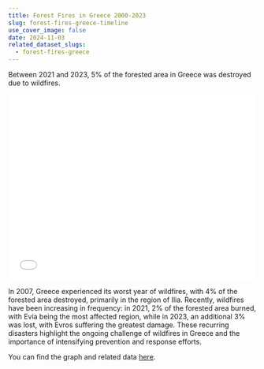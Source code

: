 ```yaml
---
title: Forest Fires in Greece 2000-2023
slug: forest-fires-greece-timeline
use_cover_image: false
date: 2024-11-03
related_dataset_slugs: 
  - forest-fires-greece
---
```


Between 2021 and 2023, 5% of the forested area in Greece was destroyed due to wildfires.

<div class="pt-2">
<iframe 
    src="/en/charts/forest-fires-greece-monthly/" 
    frameborder="0" 
    style="border: 0; width: 100%; aspect-ratio: 4 / 3;" 
    allowfullscreen>
</iframe>
</div>


In 2007, Greece experienced its worst year of wildfires, with 4% of the forested area destroyed, primarily in the region of Ilia. Recently, wildfires have been increasing in frequency: in 2021, 2% of the forested area burned, with Evia being the most affected region, while in 2023, an additional 3% was lost, with Evros suffering the greatest damage. These recurring disasters highlight the ongoing challenge of wildfires in Greece and the importance of intensifying prevention and response efforts.

You can find the graph and related data [here](https://dataforgreece.com/en/data-directory/forest-fires-greece/).



